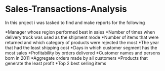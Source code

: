 # Sales-Transactions-Analysis
In this project i was tasked to find and make reports for the following

*Manager whoes region performed best in sales
*Number of times when delivery truck was used as the shipment mode
*Number of items that were returned and which category of products were rejected the most
*The year that had the least shipping cost
*Days in which customer segment has the most sales
*Profitability by orders delivered
*Customer names and persons born in 2011
*Aggregate orders made by all customers
*Products that generate the least profit
*Top 2 best selling items


